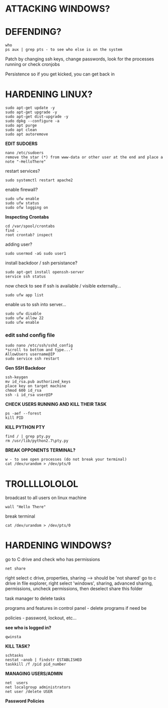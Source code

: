 # ATTACKING WINDOWS?   

  
# DEFENDING?
```
who
ps aux | grep pts - to see who else is on the system
```
Patch by changing ssh keys, change passwords, look for the processes running or check cronjobs

Persistence so if you get kicked, you can get back in

# HARDENING LINUX?
```
sudo apt-get update -y
sudo apt-get upgrade -y
sudo apt-get dist-upgrade -y
sudo dpkg --configure -a
sudo apt purge
sudo apt clean
sudo apt autoremove
```
**EDIT SUDOERS**
```
nano /etc/sudoers
remove the star (*) from www-data or other user at the end and place a note "-HelloThere"
```

restart services?
```
sudo systemctl restart apache2
```

enable firewall?
```
sudo ufw enable
sudo ufw status
sudo ofw logging on
```
**Inspecting Crontabs**
```
cd /var/spool/crontabs
find .
root crontab? inspect
```

adding user?
```
sudo usermod -aG sudo user1
```

install backdoor / ssh persistance?
```
sudo apt-get install openssh-server
service ssh status
```
now check to see if ssh is available / visible externally...
```
sudo ufw app list
```
enable us to ssh into server...
```
sudo ufw disable
sudo ufw allow 22
sudo ufw enable
```

### edit sshd config file
```
sudo nano /etc/ssh/sshd_config
*scroll to bottom and type...*
AllowUsers username@IP
sudo service ssh restart
```
**Gen SSH Backdoor**
```
ssh-keygen
mv id_rsa.pub authorized_keys
place key on target machine
chmod 600 id_rsa
ssh -i id_rsa user@IP
```

**CHECK USERS RUNNING AND KILL THEIR TASK**
```
ps -aef --forest
kill PID
```


**KILL PYTHON PTY**
```
find / | grep pty.py
rm /usr/lib/python2.7\pty.py
```

**BREAK OPPONENTS TERMINAL?**
```
w - to see open processes (do not break your terminal)
cat /dev/urandom > /dev/pts/0
```
# TROLLLLOLOLOL
broadcast to all users on linux machine
```
wall "Hello There"
```
break terminal
```
cat /dev/urandom > /dev/pts/0
```


# HARDENING WINDOWS?
go to C drive and check who has permissions
```
net share
```

right select c drive, properties, sharing --> should be 'not shared'
go to c drive in file explorer, right select 'windows', sharing, advanced sharing, permissions, uncheck permissions, then deselect share this folder

task manager to delete tasks

programs and features in control panel - delete programs if need be

policies - password, lockout, etc...

**see who is logged in?**
```
qwinsta
```

**KILL TASK?**
```
schtasks 
nestat –anob | findstr ESTABLISHED 
taskkill /f /pid pid_number
``` 

**MANAGING USERS/ADMIN**
```
net  users
net localgroup administrators
net user /delete USER
```
**Password Policies**
